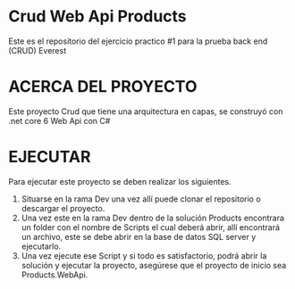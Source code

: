 # Crud Web Api Products
Este es el repositorio del ejercicio practico #1 para la prueba back end (CRUD) Everest
# ACERCA DEL PROYECTO
Este proyecto Crud que tiene una arquitectura en capas, se construyó con .net core 6 Web Api con C#
# EJECUTAR
Para ejecutar este proyecto se deben realizar los siguientes.
1.	Situarse en la rama Dev una vez allí puede clonar el repositorio o descargar el proyecto.
2.	Una vez este en la rama Dev dentro de la solución Products encontrara un folder con el nombre de Scripts el cual deberá abrir, allí encontrará un archivo, este se debe abrir en la base de datos SQL server y ejecutarlo.
3.	Una vez ejecute ese Script y si todo es satisfactorio, podrá abrir la solución y ejecutar la proyecto, asegúrese que el proyecto de inicio sea Products.WebApi.

